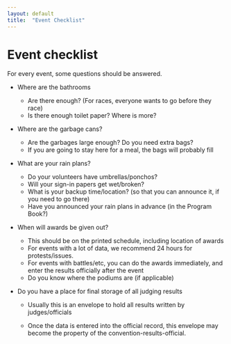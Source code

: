```yaml
---
layout: default
title:  "Event Checklist"
---
```


# Event checklist

For every event, some questions should be answered.

* Where are the bathrooms

    * Are there enough? (For races, everyone wants to go before they race)
    * Is there enough toilet paper? Where is more?

* Where are the garbage cans?

    * Are the garbages large enough? Do you need extra bags?
    * If you are going to stay here for a meal, the bags will probably fill

* What are your rain plans?

    * Do your volunteers have umbrellas/ponchos?
    * Will your sign-in papers get wet/broken?
    * What is your backup time/location? (so that you can announce it, if you need to go there)
    * Have you announced your rain plans in advance (in the Program Book?)

* When will awards be given out?

    * This should be on the printed schedule, including location of awards
    * For events with a lot of data, we recommend 24 hours for protests/issues.
    * For events with battles/etc, you can do the awards immediately, and enter the results officially after the event
    * Do you know where the podiums are (if applicable)

* Do you have a place for final storage of all judging results

    * Usually this is an envelope to hold all results written by judges/officials

    * Once the data is entered into the official record, this envelope may become the property of the convention-results-official.

